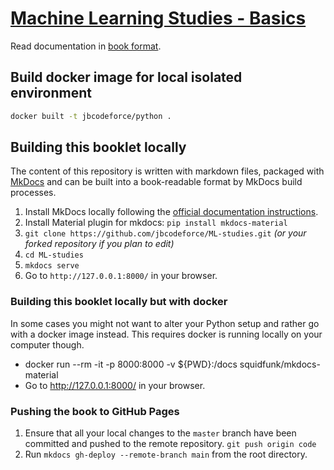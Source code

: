 # [Machine Learning Studies - Basics](https://jbcodeforce.github.io/ML-studies/)

Read documentation in [book format](https://jbcodeforce.github.io/ML-studies/).


## Build docker image for local isolated environment

```sh
docker built -t jbcodeforce/python .
```

## Building this booklet locally

The content of this repository is written with markdown files, packaged with [MkDocs](https://www.mkdocs.org/) and can be built into a book-readable format by MkDocs build processes.

1. Install MkDocs locally following the [official documentation instructions](https://www.mkdocs.org/#installation).
1. Install Material plugin for mkdocs:  `pip install mkdocs-material` 
2. `git clone https://github.com/jbcodeforce/ML-studies.git` _(or your forked repository if you plan to edit)_
3. `cd ML-studies`
4. `mkdocs serve`
5. Go to `http://127.0.0.1:8000/` in your browser.

### Building this booklet locally but with docker

In some cases you might not want to alter your Python setup and rather go with a docker image instead. This requires docker is running locally on your computer though.

* docker run --rm -it -p 8000:8000 -v ${PWD}:/docs squidfunk/mkdocs-material
* Go to http://127.0.0.1:8000/ in your browser.

### Pushing the book to GitHub Pages

1. Ensure that all your local changes to the `master` branch have been committed and pushed to the remote repository. `git push origin code`
1. Run `mkdocs gh-deploy --remote-branch main` from the root directory.

